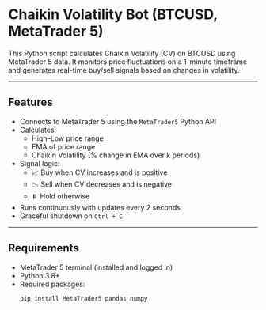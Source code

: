 #  Chaikin Volatility Bot (BTCUSD, MetaTrader 5)

This Python script calculates Chaikin Volatility (CV) on BTCUSD using MetaTrader 5 data. It monitors price fluctuations on a 1-minute timeframe and generates real-time buy/sell signals based on changes in volatility.

---

##  Features

- Connects to MetaTrader 5 using the `MetaTrader5` Python API
- Calculates:
  - High–Low price range
  - EMA of price range
  - Chaikin Volatility (% change in EMA over k periods)
- Signal logic:
  - 📈 Buy when CV increases and is positive
  - 📉 Sell when CV decreases and is negative
  - ⏸️ Hold otherwise
- Runs continuously with updates every 2 seconds
- Graceful shutdown on `Ctrl + C`

---

##  Requirements

- MetaTrader 5 terminal (installed and logged in)
- Python 3.8+
- Required packages:
  ```bash
  pip install MetaTrader5 pandas numpy
